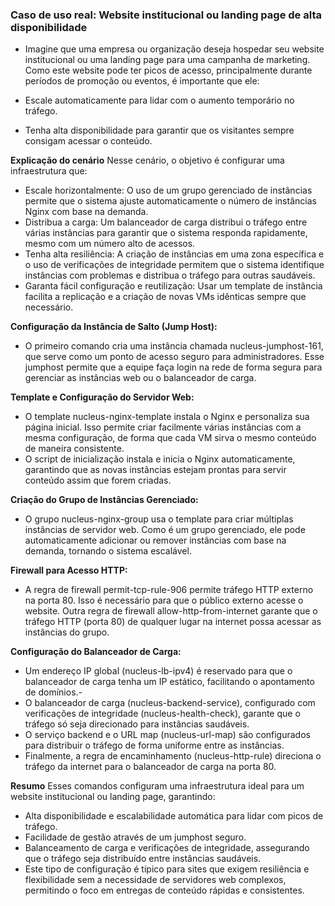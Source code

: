 ### Caso de uso real: Website institucional ou landing page de alta disponibilidade
- Imagine que uma empresa ou organização deseja hospedar seu website institucional ou uma landing page para uma campanha de marketing. Como este website pode ter picos de acesso, principalmente durante períodos de promoção ou eventos, é importante que ele:

- Escale automaticamente para lidar com o aumento temporário no tráfego.
- Tenha alta disponibilidade para garantir que os visitantes sempre consigam acessar o conteúdo.

**Explicação do cenário**
Nesse cenário, o objetivo é configurar uma infraestrutura que:

- Escale horizontalmente: O uso de um grupo gerenciado de instâncias permite que o sistema ajuste automaticamente o número de instâncias Nginx com base na demanda.
- Distribua a carga: Um balanceador de carga distribui o tráfego entre várias instâncias para garantir que o sistema responda rapidamente, mesmo com um número alto de acessos.
- Tenha alta resiliência: A criação de instâncias em uma zona específica e o uso de verificações de integridade permitem que o sistema identifique instâncias com problemas e distribua o tráfego para outras saudáveis.
- Garanta fácil configuração e reutilização: Usar um template de instância facilita a replicação e a criação de novas VMs idênticas sempre que necessário.

**Configuração da Instância de Salto (Jump Host):**

- O primeiro comando cria uma instância chamada nucleus-jumphost-161, que serve como um ponto de acesso seguro para administradores. Esse jumphost permite que a equipe faça login na rede de forma segura para gerenciar as instâncias web ou o balanceador de carga.

**Template e Configuração do Servidor Web:**

- O template nucleus-nginx-template instala o Nginx e personaliza sua página inicial. Isso permite criar facilmente várias instâncias com a mesma configuração, de forma que cada VM sirva o mesmo conteúdo de maneira consistente.
- O script de inicialização instala e inicia o Nginx automaticamente, garantindo que as novas instâncias estejam prontas para servir conteúdo assim que forem criadas.

**Criação do Grupo de Instâncias Gerenciado:**

- O grupo nucleus-nginx-group usa o template para criar múltiplas instâncias de servidor web. Como é um grupo gerenciado, ele pode automaticamente adicionar ou remover instâncias com base na demanda, tornando o sistema escalável.

**Firewall para Acesso HTTP:**

- A regra de firewall permit-tcp-rule-906 permite tráfego HTTP externo na porta 80. Isso é necessário para que o público externo acesse o website.
Outra regra de firewall allow-http-from-internet garante que o tráfego HTTP (porta 80) de qualquer lugar na internet possa acessar as instâncias do grupo.

**Configuração do Balanceador de Carga:**

- Um endereço IP global (nucleus-lb-ipv4) é reservado para que o balanceador de carga tenha um IP estático, facilitando o apontamento de domínios.- 
- O balanceador de carga (nucleus-backend-service), configurado com verificações de integridade (nucleus-health-check), garante que o tráfego só seja direcionado para instâncias saudáveis.
- O serviço backend e o URL map (nucleus-url-map) são configurados para distribuir o tráfego de forma uniforme entre as instâncias.
- Finalmente, a regra de encaminhamento (nucleus-http-rule) direciona o tráfego da internet para o balanceador de carga na porta 80.

**Resumo**
Esses comandos configuram uma infraestrutura ideal para um website institucional ou landing page, garantindo:

- Alta disponibilidade e escalabilidade automática para lidar com picos de tráfego.
- Facilidade de gestão através de um jumphost seguro.
- Balanceamento de carga e verificações de integridade, assegurando que o tráfego seja distribuído entre instâncias saudáveis.
- Este tipo de configuração é típico para sites que exigem resiliência e flexibilidade sem a necessidade de servidores web complexos, permitindo o foco em entregas de conteúdo rápidas e consistentes.